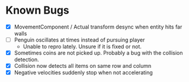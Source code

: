# Known Bugs
- [x] MovementComponent / Actual transform desync when entity hits far walls
- [ ] Penguin oscillates at times instead of pursuing player
  - Unable to repro lately. Unsure if it is fixed or not.
- [x] Sometimes coins are not picked up. Probably a bug with the collision detection.
- [x] Collision now detects all items on same row and column
- [x] Negative velocities suddenly stop when not accelerating
